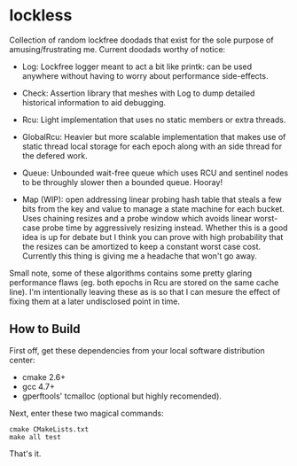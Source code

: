 lockless
========

Collection of random lockfree doodads that exist for the sole purpose of
amusing/frustrating me. Current doodads worthy of notice:

- Log: Lockfree logger meant to act a bit like printk: can be used anywhere
  without having to worry about performance side-effects.

- Check: Assertion library that meshes with Log to dump detailed historical
  information to aid debugging.

- Rcu: Light implementation that uses no static members or extra threads.

- GlobalRcu: Heavier but more scalable implementation that makes use of static
  thread local storage for each epoch along with an side thread for the defered
  work.

- Queue: Unbounded wait-free queue which uses RCU and sentinel nodes to be
  throughly slower then a bounded queue. Hooray!

- Map (WIP): open addressing linear probing hash table that steals a few bits
  from the key and value to manage a state machine for each bucket. Uses
  chaining resizes and a probe window which avoids linear worst-case probe time
  by aggressively resizing instead. Whether this is a good idea is up for debate
  but I think you can prove with high probability that the resizes can be
  amortized to keep a constant worst case cost. Currently this thing is giving
  me a headache that won't go away.

Small note, some of these algorithms contains some pretty glaring performance
flaws (eg. both epochs in Rcu are stored on the same cache line). I'm
intentionally leaving these as is so that I can mesure the effect of fixing them
at a later undisclosed point in time.

How to Build
----------

First off, get these dependencies from your local software distribution center:

* cmake 2.6+
* gcc 4.7+
* gperftools' tcmalloc (optional but highly recomended).

Next, enter these two magical commands:

    cmake CMakeLists.txt
    make all test

That's it.

